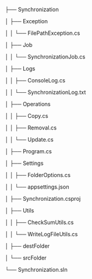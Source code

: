 ├── Synchronization

│   ├── Exception

│   │   └── FilePathException.cs

│   ├── Job

│   │   └── SynchronizationJob.cs

│   ├── Logs

│   │   ├── ConsoleLog.cs

│   │   └── SynchronizationLog.txt

│   ├── Operations

│   │   ├── Copy.cs

│   │   ├── Removal.cs

│   │   └── Update.cs

│   ├── Program.cs

│   ├── Settings

│   │   ├── FolderOptions.cs

│   │   └── appsettings.json

│   ├── Synchronization.csproj

│   ├── Utils

│   │   ├── CheckSumUtils.cs

│   │   └── WriteLogFileUtils.cs

│   ├── destFolder

│   └── srcFolder

└── Synchronization.sln
